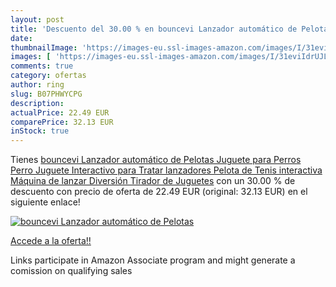 ```yaml
---
layout: post
title: 'Descuento del 30.00 % en bouncevi Lanzador automático de Pelotas '
date: 
thumbnailImage: 'https://images-eu.ssl-images-amazon.com/images/I/31eviIdrUJL._SL200_.jpg'
images: [ 'https://images-eu.ssl-images-amazon.com/images/I/31eviIdrUJL._SL200_.jpg' ]
comments: true
category: ofertas
author: ring
slug: B07PHWYCPG
description:
actualPrice: 22.49 EUR
comparePrice: 32.13 EUR
inStock: true
---
```


Tienes [bouncevi Lanzador automático de Pelotas Juguete para Perros Perro Juguete Interactivo para Tratar lanzadores Pelota de Tenis interactiva Máquina de lanzar Diversión Tirador de Juguetes](https://www.amazon.es/dp/B07PHWYCPG/?tag=tolees-21) con un 30.00 % de descuento con precio de oferta de 22.49 EUR (original: 32.13 EUR) en el siguiente enlace!

[![bouncevi Lanzador automático de Pelotas ](https://images-eu.ssl-images-amazon.com/images/I/31eviIdrUJL._SL200_.jpg)](https://www.amazon.es/dp/B07PHWYCPG/?tag=tolees-21)

[Accede a la oferta!!](https://www.amazon.es/dp/B07PHWYCPG/?tag=tolees-21)

Links participate in Amazon Associate program and might generate a comission on qualifying sales


